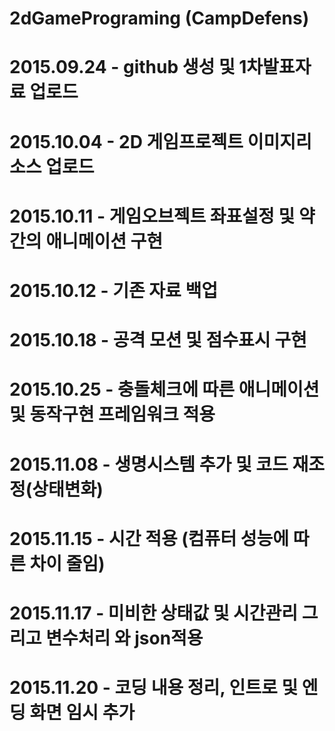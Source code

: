 # 2dGamePrograming (CampDefens)

# 2015.09.24 - github 생성 및 1차발표자료 업로드
# 2015.10.04 - 2D 게임프로젝트 이미지리소스 업로드
# 2015.10.11 - 게임오브젝트 좌표설정 및 약간의 애니메이션 구현
# 2015.10.12 - 기존 자료 백업
# 2015.10.18 - 공격 모션 및 점수표시 구현
# 2015.10.25 - 충돌체크에 따른 애니메이션 및 동작구현 프레임워크 적용
# 2015.11.08 - 생명시스템 추가 및 코드 재조정(상태변화)
# 2015.11.15 - 시간 적용 (컴퓨터 성능에 따른 차이 줄임)
# 2015.11.17 - 미비한 상태값 및 시간관리 그리고 변수처리 와 json적용
# 2015.11.20 - 코딩 내용 정리, 인트로 및 엔딩 화면 임시 추가
